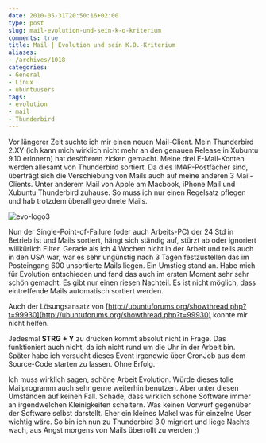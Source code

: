 ```yaml
---
date: 2010-05-31T20:50:16+02:00
type: post
slug: mail-evolution-und-sein-k-o-kriterium
comments: true
title: Mail | Evolution und sein K.O.-Kriterium
aliases:
- /archives/1018
categories:
- General
- Linux
- ubuntuusers
tags:
- evolution
- mail
- Thunderbird
---
```


Vor längerer Zeit suchte ich mir einen neuen Mail-Client. Mein Thunderbird 2.XY (ich kann mich wirklich nicht mehr an den genauen Release in Xubuntu 9.10 erinnern) hat desöfteren zicken gemacht. Meine drei E-Mail-Konten werden allesamt von Thunderbird sortiert. Da dies IMAP-Postfächer sind, überträgt sich die Verschiebung von Mails auch auf meine anderen 3 Mail-Clients. Unter anderem Mail von Apple am Macbook, iPhone Mail und Xubuntu Thunderbird zuhause. So muss ich nur einen Regelsatz pflegen und hab trotzdem überall geordnete Mails.


![evo-logo3](/uploads/2010/05/evo-logo3.png)

Nun der Single-Point-of-Failure (oder auch Arbeits-PC) der 24 Std in Betrieb ist und Mails sortiert, hängt sich ständig auf, stürzt ab oder ignoriert willkürlich Filter. Gerade als ich 4 Wochen nicht in der Arbeit und teils auch in den USA war, war es sehr ungünstig nach 3 Tagen festzustellen das im Posteingang 600 unsortierte Mails liegen. Ein Umstieg stand an. Habe mich für Evolution entschieden und fand das auch im ersten Moment sehr sehr schön gemacht. Es gibt nur einen riesen Nachteil. Es ist nicht möglich, dass eintreffende Mails automatisch sortiert werden.

Auch der Lösungsansatz von [http://ubuntuforums.org/showthread.php?t=99930](http://ubuntuforums.org/showthread.php?t=99930) konnte mir nicht helfen.

Jedesmal **STRG + Y** zu drücken kommt absolut nicht in Frage. Das funktioniert auch nicht, da ich nicht rund um die Uhr in der Arbeit bin. Später habe ich versucht dieses Event irgendwie über CronJob aus dem Source-Code starten zu lassen. Ohne Erfolg.

Ich muss wirklich sagen, schöne Arbeit Evolution. Würde dieses tolle Mailprogramm auch sehr gerne weiterhin benutzen. Aber unter diesen Umständen auf keinen Fall. Schade, dass wirklich schöne Software immer an irgendwelchen Kleinigkeiten scheitern. Was keinen Vorwurf gegenüber der Software selbst darstellt. Eher ein kleines Makel was für einzelne User wichtig wäre. So bin ich nun zu Thunderbird 3.0 migriert und liege Nachts wach, aus Angst morgens von Mails überrollt zu werden ;)
